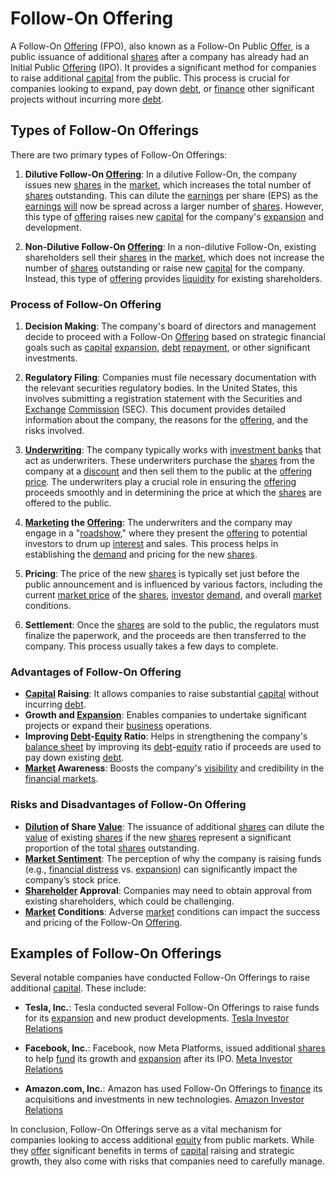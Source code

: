 # Follow-On Offering

A Follow-On [Offering](../o/offering.md) (FPO), also known as a Follow-On Public [Offer](../o/offer.md), is a public issuance of additional [shares](../s/shares.md) after a company has already had an Initial Public [Offering](../o/offering.md) (IPO). It provides a significant method for companies to raise additional [capital](../c/capital.md) from the public. This process is crucial for companies looking to expand, pay down [debt](../d/debt.md), or [finance](../f/finance.md) other significant projects without incurring more [debt](../d/debt.md).

## Types of Follow-On Offerings

There are two primary types of Follow-On Offerings:

1. **Dilutive Follow-On [Offering](../o/offering.md)**: In a dilutive Follow-On, the company issues new [shares](../s/shares.md) in the [market](../m/market.md), which increases the total number of [shares](../s/shares.md) outstanding. This can dilute the [earnings](../e/earnings.md) per share (EPS) as the [earnings](../e/earnings.md) [will](../w/will.md) now be spread across a larger number of [shares](../s/shares.md). However, this type of [offering](../o/offering.md) raises new [capital](../c/capital.md) for the company's [expansion](../e/expansion.md) and development.

2. **Non-Dilutive Follow-On [Offering](../o/offering.md)**: In a non-dilutive Follow-On, existing shareholders sell their [shares](../s/shares.md) in the [market](../m/market.md), which does not increase the number of [shares](../s/shares.md) outstanding or raise new [capital](../c/capital.md) for the company. Instead, this type of [offering](../o/offering.md) provides [liquidity](../l/liquidity.md) for existing shareholders.

### Process of Follow-On Offering

1. **Decision Making**: The company's board of directors and management decide to proceed with a Follow-On [Offering](../o/offering.md) based on strategic financial goals such as [capital](../c/capital.md) [expansion](../e/expansion.md), [debt](../d/debt.md) [repayment](../r/repayment.md), or other significant investments.

2. **Regulatory Filing**: Companies must file necessary documentation with the relevant securities regulatory bodies. In the United States, this involves submitting a registration statement with the Securities and [Exchange](../e/exchange.md) [Commission](../c/commission.md) (SEC). This document provides detailed information about the company, the reasons for the [offering](../o/offering.md), and the risks involved.

3. **[Underwriting](../u/underwriting.md)**: The company typically works with [investment banks](../i/investment_bank_(ib).md) that act as underwriters. These underwriters purchase the [shares](../s/shares.md) from the company at a [discount](../d/discount.md) and then sell them to the public at the [offering price](../o/offering_price.md). The underwriters play a crucial role in ensuring the [offering](../o/offering.md) proceeds smoothly and in determining the price at which the [shares](../s/shares.md) are offered to the public.

4. **[Marketing](../m/marketing.md) the [Offering](../o/offering.md)**: The underwriters and the company may engage in a "[roadshow](../r/roadshow.md)," where they present the [offering](../o/offering.md) to potential investors to drum up [interest](../i/interest.md) and sales. This process helps in establishing the [demand](../d/demand.md) and pricing for the new [shares](../s/shares.md).

5. **Pricing**: The price of the new [shares](../s/shares.md) is typically set just before the public announcement and is influenced by various factors, including the current [market price](../m/market_price.md) of the [shares](../s/shares.md), [investor](../i/investor.md) [demand](../d/demand.md), and overall [market](../m/market.md) conditions.

6. **Settlement**: Once the [shares](../s/shares.md) are sold to the public, the regulators must finalize the paperwork, and the proceeds are then transferred to the company. This process usually takes a few days to complete.

### Advantages of Follow-On Offering

- **[Capital](../c/capital.md) Raising**: It allows companies to raise substantial [capital](../c/capital.md) without incurring [debt](../d/debt.md).
- **Growth and [Expansion](../e/expansion.md)**: Enables companies to undertake significant projects or expand their [business](../b/business.md) operations.
- **Improving [Debt](../d/debt.md)-[Equity](../e/equity.md) Ratio**: Helps in strengthening the company's [balance sheet](../b/balance_sheet.md) by improving its [debt](../d/debt.md)-[equity](../e/equity.md) ratio if proceeds are used to pay down existing [debt](../d/debt.md).
- **[Market](../m/market.md) Awareness**: Boosts the company's [visibility](../v/visibility.md) and credibility in the [financial markets](../f/financial_market.md).

### Risks and Disadvantages of Follow-On Offering

- **[Dilution](../d/dilution.md) of Share [Value](../v/value.md)**: The issuance of additional [shares](../s/shares.md) can dilute the [value](../v/value.md) of existing [shares](../s/shares.md) if the new [shares](../s/shares.md) represent a significant proportion of the total [shares](../s/shares.md) outstanding.
- **[Market Sentiment](../m/market_sentiment.md)**: The perception of why the company is raising funds (e.g., [financial distress](../f/financial_distress.md) vs. [expansion](../e/expansion.md)) can significantly impact the company’s stock price.
- **[Shareholder](../s/shareholder.md) Approval**: Companies may need to obtain approval from existing shareholders, which could be challenging.
- **[Market](../m/market.md) Conditions**: Adverse [market](../m/market.md) conditions can impact the success and pricing of the Follow-On [Offering](../o/offering.md).

## Examples of Follow-On Offerings

Several notable companies have conducted Follow-On Offerings to raise additional [capital](../c/capital.md). These include:

- **Tesla, Inc.**: Tesla conducted several Follow-On Offerings to raise funds for its [expansion](../e/expansion.md) and new product developments.
  [Tesla Investor Relations](https://ir.tesla.com/)
  
- **Facebook, Inc.**: Facebook, now Meta Platforms, issued additional [shares](../s/shares.md) to help [fund](../f/fund.md) its growth and [expansion](../e/expansion.md) after its IPO.
  [Meta Investor Relations](https://investor.fb.com/)

- **Amazon.com, Inc.**: Amazon has used Follow-On Offerings to [finance](../f/finance.md) its acquisitions and investments in new technologies.
  [Amazon Investor Relations](https://www.amazon.com/ir)

In conclusion, Follow-On Offerings serve as a vital mechanism for companies looking to access additional [equity](../e/equity.md) from public markets. While they [offer](../o/offer.md) significant benefits in terms of [capital](../c/capital.md) raising and strategic growth, they also come with risks that companies need to carefully manage.